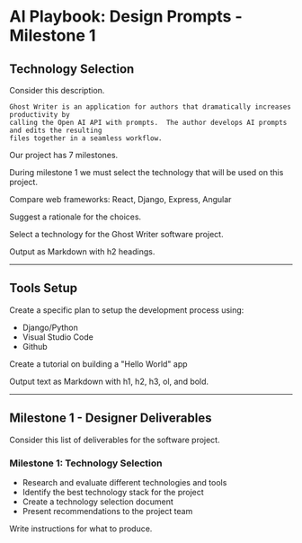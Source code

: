 # AI Playbook: Design Prompts - Milestone 1

## Technology Selection

Consider this description.

    Ghost Writer is an application for authors that dramatically increases productivity by
    calling the Open AI API with prompts.  The author develops AI prompts and edits the resulting
    files together in a seamless workflow.

Our project has 7 milestones. 

During milestone 1 we must select the technology that will be used on this project.  

Compare web frameworks: React, Django, Express, Angular

Suggest a rationale for the choices.

Select a technology for the Ghost Writer software project.  

Output as Markdown with h2 headings.

---

## Tools Setup

Create a specific plan to setup the development process using:

* Django/Python
* Visual Studio Code
* Github

Create a tutorial on building a "Hello World" app

Output text as Markdown with h1, h2, h3, ol, and bold.

---

## Milestone 1 - Designer Deliverables

Consider this list of deliverables for the software project.

### Milestone 1: Technology Selection
- Research and evaluate different technologies and tools
- Identify the best technology stack for the project
- Create a technology selection document
- Present recommendations to the project team

Write instructions for what to produce.

